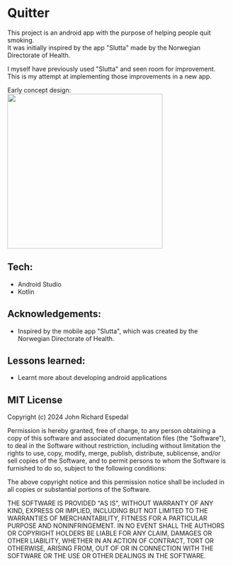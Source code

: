 # Quitter #
This project is an android app with the purpose of helping people quit smoking.  
It was initially inspired by the app "Slutta" made by the Norwegian Directorate of Health. 

I myself have previously used "Slutta" and seen room for improvement.  
This is my attempt at implementing those improvements in a new app.

Early concept design:  
<img width="350" src="https://github.com/Johnricharde/Quitter/assets/117681128/0c3dfb84-ae3b-4f5a-aa45-ff4aebd9f475">

## Tech: ##
- Android Studio
- Kotlin

## Acknowledgements: ##
- Inspired by the mobile app "Slutta", which was created by the Norwegian Directorate of Health.

## Lessons learned: ##
- Learnt more about developing android applications

## MIT License ##
Copyright (c) 2024 John Richard Espedal

Permission is hereby granted, free of charge, to any person obtaining a copy of this software and associated documentation files (the "Software"), to deal in the Software without restriction, including without limitation the rights to use, copy, modify, merge, publish, distribute, sublicense, and/or sell copies of the Software, and to permit persons to whom the Software is furnished to do so, subject to the following conditions:

The above copyright notice and this permission notice shall be included in all copies or substantial portions of the Software.

THE SOFTWARE IS PROVIDED "AS IS", WITHOUT WARRANTY OF ANY KIND, EXPRESS OR IMPLIED, INCLUDING BUT NOT LIMITED TO THE WARRANTIES OF MERCHANTABILITY, FITNESS FOR A PARTICULAR PURPOSE AND NONINFRINGEMENT. IN NO EVENT SHALL THE AUTHORS OR COPYRIGHT HOLDERS BE LIABLE FOR ANY CLAIM, DAMAGES OR OTHER LIABILITY, WHETHER IN AN ACTION OF CONTRACT, TORT OR OTHERWISE, ARISING FROM, OUT OF OR IN CONNECTION WITH THE SOFTWARE OR THE USE OR OTHER DEALINGS IN THE SOFTWARE.
